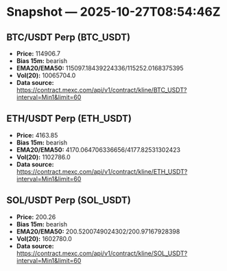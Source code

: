 # Snapshot — 2025-10-27T08:54:46Z

## BTC/USDT Perp (BTC_USDT)
- **Price:** 114906.7
- **Bias 15m:** bearish
- **EMA20/EMA50:** 115097.18439224336/115252.0168375395
- **Vol(20):** 10065704.0
- **Data source:** https://contract.mexc.com/api/v1/contract/kline/BTC_USDT?interval=Min1&limit=60

## ETH/USDT Perp (ETH_USDT)
- **Price:** 4163.85
- **Bias 15m:** bearish
- **EMA20/EMA50:** 4170.064706336656/4177.82531302423
- **Vol(20):** 1102786.0
- **Data source:** https://contract.mexc.com/api/v1/contract/kline/ETH_USDT?interval=Min1&limit=60

## SOL/USDT Perp (SOL_USDT)
- **Price:** 200.26
- **Bias 15m:** bearish
- **EMA20/EMA50:** 200.5200749024302/200.97167928398
- **Vol(20):** 1602780.0
- **Data source:** https://contract.mexc.com/api/v1/contract/kline/SOL_USDT?interval=Min1&limit=60
